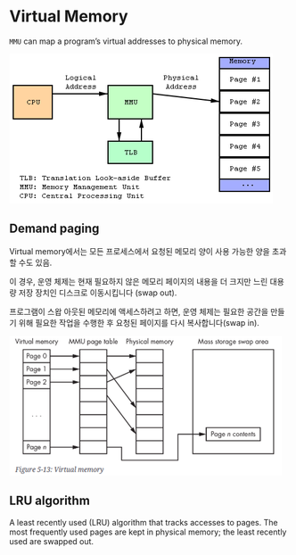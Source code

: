 # Virtual Memory


`MMU` can map a program’s virtual addresses to physical memory. 

![](./img/virtual_memory.png)


## Demand paging

Virtual memory에서는 모든 프로세스에서 요청된 메모리 양이 사용 가능한 양을 초과할 수도 있음.

이 경우, 운영 체제는 현재 필요하지 않은 메모리 페이지의 내용을 더 크지만 느린 대용량 저장 장치인 디스크로 이동시킵니다 (swap out).

프로그램이 스왑 아웃된 메모리에 액세스하려고 하면, 운영 체제는 필요한 공간을 만들기 위해 필요한 작업을 수행한 후 요청된 페이지를 다시 복사합니다(swap in).

![](./img/virtual_memory2.png)

## LRU algorithm

A least recently used (LRU) algorithm that tracks accesses to pages. The most frequently used pages are kept in physical memory; the least recently used are swapped out.